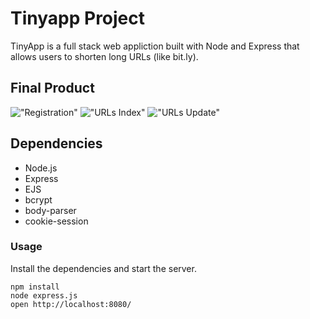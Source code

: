 # Tinyapp Project

TinyApp is a full stack web appliction built with Node and Express that allows users to shorten long URLs (like bit.ly).

## Final Product

!["Registration"](https://github.com/mehdibz/TinyApp-Rev02/tree/master/docs/Registration.png)
!["URLs Index"](https://github.com/mehdibz/TinyApp-Rev02/tree/master/docs/url_index.png)
!["URLs Update"](https://github.com/mehdibz/TinyApp-Rev02/tree/master/docs/url_show.png)

## Dependencies

- Node.js
- Express
- EJS
- bcrypt
- body-parser
- cookie-session

### Usage

Install the dependencies and start the server.

```
npm install
node express.js
open http://localhost:8080/
```
